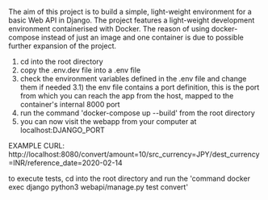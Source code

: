 The aim of this project is to build a simple, light-weight environment for a basic Web API in Django.
The project features a light-weight development environment containerised with Docker. The reason of using docker-compose instead of just an image and one container is due to possible further expansion of the project.

1) cd into the root directory
2) copy the .env.dev file into a .env file
3) check the environment variables defined in the .env file and change them if needed
 3.1) the env file contains a port definition, this is the port from which you can reach the app from the host, mapped to the container's internal 8000 port
4) run the command 'docker-compose up --build' from the root directory
5) you can now visit the webapp from your computer at localhost:DJANGO_PORT

EXAMPLE CURL: http://localhost:8080/convert/amount=10/src_currency=JPY/dest_currency=INR/reference_date=2020-02-14

to execute tests, cd into the root directory and run the 'command docker exec django python3 webapi/manage.py test convert'
